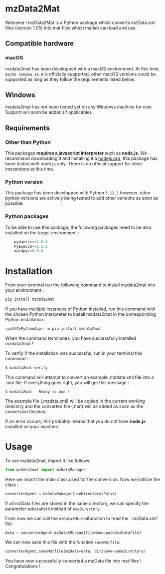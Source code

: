 # mzData2Mat
Welcome ! mzData2Mat is a Python package which converts mzData.xml files (version 1.05) into mat files which matlab can load and use.

## Compatible hardware
### macOS
mzdata2mat has been developped with a macOS environment. At this time, `macOS Sonoma 14.0` is officially supported, other macOS versions could be supported as long as they follow the requirements listed below.

## Windows
madata2mat has not been tested yet on any Windows machine for now. Support will soon be added (if applicable).

## Requirements
### Other than Python
This packages __requires a javascript interpreter__ such as __node.js__. We recommand downloading it and installing it a [nodejs.org](https://nodejs.org/en), this package has been tested with node.js only. There is no official support for other interpreters at this time.

### Python version
This package has been developped with Python `3.12.1` however, other python versions are actively being tested to add other versions as soon as possible.

### Python packages
To be able to use this package, the following packages need to be also installed on the target environment :
```python 
    pydantic>=2.6.4
    PyExecJS==1.5.1
    mat4py>=0.6.0
```
# Installation
From your terminal run the following command to install mzdata2mat into your environment :
```python
pip install mzdata2mat
```
If you have multiple instances of Python installed, run this command with the chosen Python interpreter to install mzdata2mat in the corresponding Python installation :
```python
<pathToPythonApp> -m pip install mzdata2mat
```
When the command terminates, you have successfully installed mzdata2mat !

To verfiy if the installation was successful, run in your terminal this command :
```python
$ mzdata2mat-verify
```
This command will attempt to convert an example .mzdata.xml file into a .mat file. If everything goes right, you will get this message :
```
$ mzdata2mat - Ready to use !
```
The example file (.mzdata.xml) will be copied in the current working directory and the converted file (.mat) will be added as soon as the conversion finishes.

If an error occurs, this probably means that you do not have __node.js__ installed on your machine.
# Usage
To use mzdata2mat, import it like follows:
```python
from mzdata2mat import mzDataManager
```
Here we import the main class used for the conversion.
Now we initilize the class :

```python
converterAgent = mzDataManager(useDirectory=False)
```
If all mzData files are stored in the same directory, we can specify the parameter `mzDataPath` instead of `useDirectory`.

From now we can call the `mzDataXMLread`function to read the `.mzData.xml' file:
```python
data = converterAgent.mzDataXMLread(fileName=path2mzDataFile)
```
We can now save this file with the function `saveMatfile`:
```python
converterAgent.saveMatfile(mzData=data, dir2save=someDirectory)
```
You have now successfully converted a mzData file into mat files ! 
Congratulations !